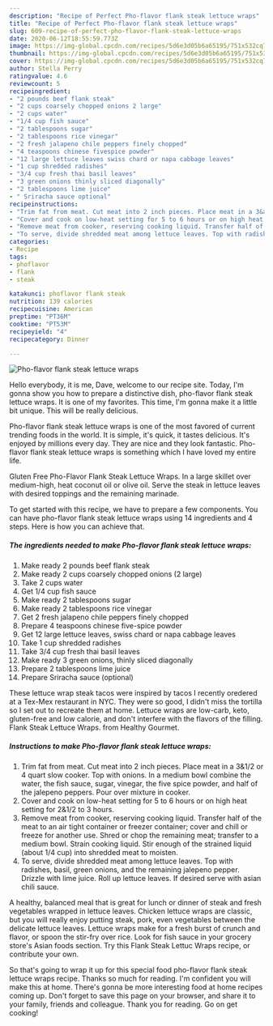 ```yaml
---
description: "Recipe of Perfect Pho-flavor flank steak lettuce wraps"
title: "Recipe of Perfect Pho-flavor flank steak lettuce wraps"
slug: 609-recipe-of-perfect-pho-flavor-flank-steak-lettuce-wraps
date: 2020-06-12T18:55:59.773Z
image: https://img-global.cpcdn.com/recipes/5d6e3d05b6a65195/751x532cq70/pho-flavor-flank-steak-lettuce-wraps-recipe-main-photo.jpg
thumbnail: https://img-global.cpcdn.com/recipes/5d6e3d05b6a65195/751x532cq70/pho-flavor-flank-steak-lettuce-wraps-recipe-main-photo.jpg
cover: https://img-global.cpcdn.com/recipes/5d6e3d05b6a65195/751x532cq70/pho-flavor-flank-steak-lettuce-wraps-recipe-main-photo.jpg
author: Stella Perry
ratingvalue: 4.6
reviewcount: 5
recipeingredient:
- "2 pounds beef flank steak"
- "2 cups coarsely chopped onions 2 large"
- "2 cups water"
- "1/4 cup fish sauce"
- "2 tablespoons sugar"
- "2 tablespoons rice vinegar"
- "2 fresh jalapeno chile peppers finely chopped"
- "4 teaspoons chinese fivespice powder"
- "12 large lettuce leaves swiss chard or napa cabbage leaves"
- "1 cup shredded radishes"
- "3/4 cup fresh thai basil leaves"
- "3 green onions thinly sliced diagonally"
- "2 tablespoons lime juice"
- " Sriracha sauce optional"
recipeinstructions:
- "Trim fat from meat. Cut meat into 2 inch pieces. Place meat in a 3&amp;1/2 or 4 quart slow cooker. Top with onions. In a medium bowl combine the water, the fish sauce, sugar, vinegar, the five spice powder, and half of the jalepeno peppers. Pour over mixture in cooker."
- "Cover and cook on low-heat setting for 5 to 6 hours or on high heat setting for 2&amp;1/2 to 3 hours."
- "Remove meat from cooker, reserving cooking liquid. Transfer half of the meat to an air tight container or freezer container; cover and chill or freeze for another use. Shred or chop the remaining meat; transfer to a medium bowl. Strain cooking liquid. Stir enough of the strained liquid (about 1/4 cup) into shredded meat to moisten."
- "To serve, divide shredded meat among lettuce leaves. Top with radishes, basil, green onions, and the remaining jalepeno pepper. Drizzle with lime juice. Roll up lettuce leaves. If desired serve with asian chili sauce."
categories:
- Recipe
tags:
- phoflavor
- flank
- steak

katakunci: phoflavor flank steak 
nutrition: 139 calories
recipecuisine: American
preptime: "PT36M"
cooktime: "PT53M"
recipeyield: "4"
recipecategory: Dinner

---
```



![Pho-flavor flank steak lettuce wraps](https://img-global.cpcdn.com/recipes/5d6e3d05b6a65195/751x532cq70/pho-flavor-flank-steak-lettuce-wraps-recipe-main-photo.jpg)

Hello everybody, it is me, Dave, welcome to our recipe site. Today, I'm gonna show you how to prepare a distinctive dish, pho-flavor flank steak lettuce wraps. It is one of my favorites. This time, I'm gonna make it a little bit unique. This will be really delicious.

Pho-flavor flank steak lettuce wraps is one of the most favored of current trending foods in the world. It is simple, it's quick, it tastes delicious. It's enjoyed by millions every day. They are nice and they look fantastic. Pho-flavor flank steak lettuce wraps is something which I have loved my entire life.

Gluten Free Pho-Flavor Flank Steak Lettuce Wraps. In a large skillet over medium-high, heat coconut oil or olive oil. Serve the steak in lettuce leaves with desired toppings and the remaining marinade.


To get started with this recipe, we have to prepare a few components. You can have pho-flavor flank steak lettuce wraps using 14 ingredients and 4 steps. Here is how you can achieve that.

<!--inarticleads1-->

##### The ingredients needed to make Pho-flavor flank steak lettuce wraps:

1. Make ready 2 pounds beef flank steak
1. Make ready 2 cups coarsely chopped onions (2 large)
1. Take 2 cups water
1. Get 1/4 cup fish sauce
1. Make ready 2 tablespoons sugar
1. Make ready 2 tablespoons rice vinegar
1. Get 2 fresh jalapeno chile peppers finely chopped
1. Prepare 4 teaspoons chinese five-spice powder
1. Get 12 large lettuce leaves, swiss chard or napa cabbage leaves
1. Take 1 cup shredded radishes
1. Take 3/4 cup fresh thai basil leaves
1. Make ready 3 green onions, thinly sliced diagonally
1. Prepare 2 tablespoons lime juice
1. Prepare  Sriracha sauce (optional)


These lettuce wrap steak tacos were inspired by tacos I recently oredered at a Tex-Mex restaurant in NYC. They were so good, I didn&#39;t miss the tortilla so I set out to recreate them at home. Lettuce wraps are low-carb, keto, gluten-free and low calorie, and don&#39;t interfere with the flavors of the filling. Flank Steak Lettuce Wraps. from Healthy Gourmet. 

<!--inarticleads2-->

##### Instructions to make Pho-flavor flank steak lettuce wraps:

1. Trim fat from meat. Cut meat into 2 inch pieces. Place meat in a 3&amp;1/2 or 4 quart slow cooker. Top with onions. In a medium bowl combine the water, the fish sauce, sugar, vinegar, the five spice powder, and half of the jalepeno peppers. Pour over mixture in cooker.
1. Cover and cook on low-heat setting for 5 to 6 hours or on high heat setting for 2&amp;1/2 to 3 hours.
1. Remove meat from cooker, reserving cooking liquid. Transfer half of the meat to an air tight container or freezer container; cover and chill or freeze for another use. Shred or chop the remaining meat; transfer to a medium bowl. Strain cooking liquid. Stir enough of the strained liquid (about 1/4 cup) into shredded meat to moisten.
1. To serve, divide shredded meat among lettuce leaves. Top with radishes, basil, green onions, and the remaining jalepeno pepper. Drizzle with lime juice. Roll up lettuce leaves. If desired serve with asian chili sauce.


A healthy, balanced meal that is great for lunch or dinner of steak and fresh vegetables wrapped in lettuce leaves. Chicken lettuce wraps are classic, but you will really enjoy putting steak, pork, even vegetables between the delicate lettuce leaves. Lettuce wraps make for a fresh burst of crunch and flavor, or spoon the stir-fry over rice. Look for fish sauce in your grocery store&#39;s Asian foods section. Try this Flank Steak Lettuc Wraps recipe, or contribute your own. 

So that's going to wrap it up for this special food pho-flavor flank steak lettuce wraps recipe. Thanks so much for reading. I'm confident you will make this at home. There's gonna be more interesting food at home recipes coming up. Don't forget to save this page on your browser, and share it to your family, friends and colleague. Thank you for reading. Go on get cooking!
